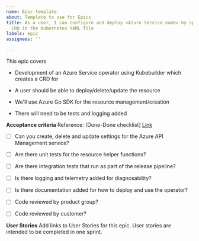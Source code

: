 ```yaml
---
name: Epic template
about: Template to use for Epics
title: As a user, I can configure and deploy <Azure Service name> by specifying a
  CRD in the Kubernetes YAML file
labels: epic
assignees: ''

---
```


This epic covers

- Development of an Azure Service operator using Kubebuilder which creates a CRD for <Azure service name>

- A user should be able to deploy/delete/update the resource

- We'll use Azure Go SDK for the resource management/creation

- There will need to be tests and logging added

**Acceptance criteria**
Reference: [Done-Done checklist] [Link](https://github.com/Microsoft/code-with-engineering-playbook/blob/master/Engineering/BestPractices/DoneDone.md)

- [ ] Can you create, delete and update settings for the Azure API Management service?

- [ ] Are there unit tests for the resource helper functions?

- [ ] Are there integration tests that run as part of the release pipeline?

- [ ] Is there logging and telemetry added for diagnosability?

- [ ] Is there documentation added for how to deploy and use the operator?

- [ ] Code reviewed by product group?

- [ ] Code reviewed by customer?

**User Stories**
Add links to User Stories for this epic. User stories are intended to be completed in one sprint.
